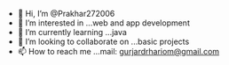 - 👋 Hi, I’m @Prakhar272006
- 👀 I’m interested in ...web and app development
- 🌱 I’m currently learning ...java
- 💞️ I’m looking to collaborate on ...basic projects
- 📫 How to reach me ...mail: gurjardrhariom@gmail.com

<!---
Prakhar272006/Prakhar272006 is a ✨ special ✨ repository because its `README.md` (this file) appears on your GitHub profile.
You can click the Preview link to take a look at your changes.
--->
